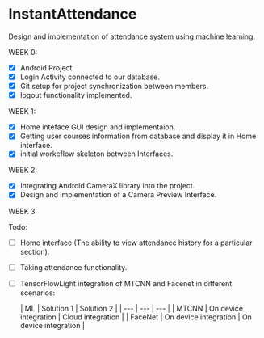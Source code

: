 # InstantAttendance
Design and implementation of attendance system using machine learning.


WEEK 0:
- [x] Android Project.
- [x] Login Activity connected to our database.
- [x] Git setup for project synchronization between members.
- [x] logout functionality implemented.

WEEK 1:
- [x] Home inteface GUI design and implementaion.
- [x] Getting user courses information from database and display it in Home interface.
- [x] initial workeflow skeleton between Interfaces.

WEEK 2:
- [x] Integrating Android CameraX library into the project.
- [x] Design and implementation of a Camera Preview Interface.

WEEK 3:

Todo:
- [ ] Home interface (The ability to view attendance history for a particular section).
- [ ] Taking attendance functionality.
- [ ] TensorFlowLight integration of MTCNN and Facenet in different scenarios:

	| ML | Solution 1 | Solution 2 |
| --- | --- | --- |
| MTCNN | On device integration | Cloud integration |
| FaceNet | On device integration | On device integration |


